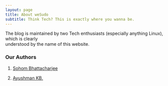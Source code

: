 ```yaml
---
layout: page
title: About weSudo
subtitle: Think Tech? This is exactly where you wanna be.
---
```


<div class="main-explain-area jumbotron">
  <p>The blog is maintained by two Tech enthusiasts (especially anything Linux), which is clearly <br> 
  	 understood by the name of this website.
  </p>
</div>

### Our Authors
1. [Sohom Bhattacharjee](https://plus.google.com/+SohomBhattacharjee)

2. [Ayushman KB.](https://plus.google.com/+AyushmanKumarBanerjee65kb) 
	
